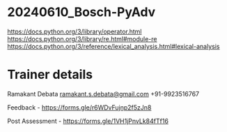 # 20240610_Bosch-PyAdv

https://docs.python.org/3/library/operator.html
https://docs.python.org/3/library/re.html#module-re
https://docs.python.org/3/reference/lexical_analysis.html#lexical-analysis



# Trainer details
Ramakant Debata
ramakant.s.debata@gmail.com
+91-9923516767

Feedback - https://forms.gle/r6WDvFujnp2f5zJn8

Post Assessment - https://forms.gle/1VH1jPnvLk84fTf16